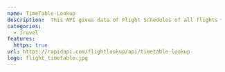 ```yaml
---
name: TimeTable-Lookup
description:  This API gives data of Flight Schedules of all flights 
categories:
  - travel
features:
  https: true
url: https://rapidapi.com/flightlookup/api/timetable-lookup
logo: flight_timetable.jpg
---
```

